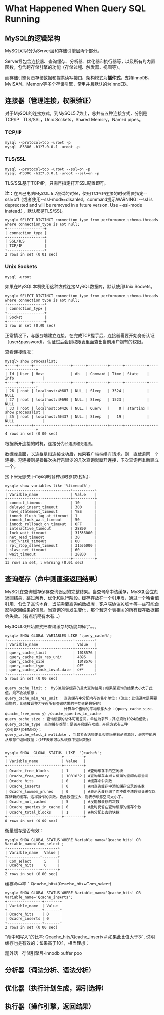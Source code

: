 # What Happened When Query SQL Running

## MySQL的逻辑架构
MySQL可以分为Server层和存储引擎层两个部分。

Server层包含连接器、查询缓存、分析器、优化器和执行器等，以及所有的内置函数，包含跨存储引擎的功能（存储过程、触发器、视图等）。

而存储引擎负责存储数据和提供读写接口，架构模式为**插件式**，支持InnoDB、MyISAM、Memory等多个存储引擎，常用并且默认的为InnoDB。

## 连接器（管理连接，权限验证） 
对于MySQL的连接方式，到MySQL5.7为止，总共有五种连接方式，分别是TCP/IP，TLS/SSL，Unix Sockets，Shared Memory，Named pipes。
### TCP/IP
```
mysql --protocol=tcp -uroot -p
mysql -P3306 -h127.0.0.1 -uroot -p
```
### TLS/SSL
```
mysql --protocol=tcp -uroot --ssl=on -p
mysql -P3306 -h127.0.0.1 -uroot --ssl=on -p
```
TLS/SSL基于TCP/IP，只需再指定打开SSL配置即可。

**注**：在自己电脑MySQL 5.7测试的时候，使用TCP/IP连接的时候需要指定--ssl=off（或者使用--ssl-mode=disanled，command提示WARNING: --ssl is deprecated and will be removed in a future version. Use --ssl-mode instead.），默认都是TLS/SSL。
```
mysql> SELECT DISTINCT connection_type from performance_schema.threads where connection_type is not null;
+-----------------+
| connection_type |
+-----------------+
| SSL/TLS         |
| TCP/IP          |
+-----------------+
2 rows in set (0.01 sec)

```
### Unix Sockets
```
mysql -uroot
```
如果在MySQL本机使用这种方式连接MySQL数据库，默认使用Unix Sockets。
```
mysql> SELECT DISTINCT connection_type from performance_schema.threads where connection_type is not null;
+-----------------+
| connection_type |
+-----------------+
| Socket          |
+-----------------+
1 row in set (0.00 sec)
```

正常情况下，与服务端建立连接，在完成TCP握手后，连接器需要开始身份认证（user&password），认证过后会到权限表里面查出当前用户拥有的权限。

查看连接情况： 
```
mysql> show processlist;
+----+------+-----------------+------+---------+------+----------+------------------+
| Id | User | Host            | db   | Command | Time | State    | Info             |
+----+------+-----------------+------+---------+------+----------+------------------+
| 26 | root | localhost:49687 | NULL | Sleep   | 3524 |          | NULL             |
| 27 | root | localhost:49690 | NULL | Sleep   | 1523 |          | NULL             |
| 33 | root | localhost:50426 | NULL | Query   |    0 | starting | show processlist |
| 35 | root | localhost:50437 | NULL | Sleep   |   19 |          | NULL             |
+----+------+-----------------+------+---------+------+----------+------------------+
4 rows in set (0.00 sec)
```
根据断开连接的时机，连接分为`长连接`和`短连接`。

数据库里面，长连接是指连接成功后，如果客户端持续有请求，则一直使用同一个连接。短连接则是指每次执行完很少的几次查询就断开连接，下次查询再重新建立一个。

接下来先感受下mysql的各种超时参数(挖坑):
```
mysql> show variables like '%timeout%';
+-----------------------------+----------+
| Variable_name               | Value    |
+-----------------------------+----------+
| connect_timeout             | 10       |
| delayed_insert_timeout      | 300      |
| have_statement_timeout      | YES      |
| innodb_flush_log_at_timeout | 1        |
| innodb_lock_wait_timeout    | 50       |
| innodb_rollback_on_timeout  | OFF      |
| interactive_timeout         | 28800    |
| lock_wait_timeout           | 31536000 |
| net_read_timeout            | 30       |
| net_write_timeout           | 60       |
| rpl_stop_slave_timeout      | 31536000 |
| slave_net_timeout           | 60       |
| wait_timeout                | 28800    |
+-----------------------------+----------+
13 rows in set, 1 warning (0.01 sec)
```
## 查询缓存（命中则直接返回结果）
MySQL在查询缓存保存查询返回的完整结果。当查询命中该缓存，MySQL会立刻返回结果，跳过解析、优化和执行阶段。缓存存放在一个引用表，通过一个哈希值引用，包含了查询本身、当前需要查询的数据库、客户端协议的版本等一些可能会影响返回结果的信息。当查询的表发生变化，那个和这个表相关的所有缓存数据都会失效。（有点坑啊有木有...）

MySQL8.0开始直接把查询缓存的功能卸掉了。。。
```
mysql> SHOW GLOBAL VARIABLES LIKE 'query_cache%';
+------------------------------+---------+
| Variable_name                | Value   |
+------------------------------+---------+
| query_cache_limit            | 1048576 |
| query_cache_min_res_unit     | 4096    |
| query_cache_size             | 1048576 |
| query_cache_type             | OFF     |
| query_cache_wlock_invalidate | OFF     |
+------------------------------+---------+
5 rows in set (0.00 sec)
```
```
query_cache_limit :  MySQL能够缓存的最大查询结果；如果某查询的结果大小大于此值，则不会被缓存；
query_cache_min_res_unit : 查询缓存中分配内存的最小单位；(注意：此值通常是需要调整的，此值被调整为接近所有查询结果的平均值是最好的)
                           计算单个查询的平均缓存大小：（query_cache_size-Qcache_free_memory）/Qcache_queries_in_cache
query_cache_size : 查询缓存的总体可用空间，单位为字节；其必须为1024的倍数；
query_cache_type: 查询缓存类型；是否开启缓存功能，开启方式有三种{ON|OFF|DEMAND}；
query_cache_wlock_invalidate : 当其它会话锁定此次查询用到的资源时，是否不能再从缓存中返回数据；（OFF表示可以从缓存中返回数据）
```
```

mysql> SHOW  GLOBAL STATUS  LIKE  'Qcache%';
+-------------------------+---------+
| Variable_name           | Value   |
+-------------------------+---------+
| Qcache_free_blocks      | 1       | #查询缓存中的空闲块
| Qcache_free_memory      | 1031832 | #查询缓存中尚未使用的空闲内存空间
| Qcache_hits             | 0       | #缓存命中次数
| Qcache_inserts          | 0       | #向查询缓存中添加缓存记录的条数
| Qcache_lowmem_prunes    | 0       | #表示因缓存满了而不得不清理部分缓存以存储新的缓存，这样操作的次数。若此数值过大，则表示缓存空间太小了。
| Qcache_not_cached       | 5       | #没能被缓存的次数
| Qcache_queries_in_cache | 0       | #此时仍留在查询缓存的缓存个数
| Qcache_total_blocks     | 1       | #共分配出去的块数
+-------------------------+---------+
8 rows in set (0.00 sec)

```
衡量缓存是否有效：
```
mysql> SHOW GLOBAL STATUS WHERE Variable_name='Qcache_hits' OR Variable_name='Com_select';
+---------------+-------+
| Variable_name | Value |
+---------------+-------+
| Com_select    | 5     |
| Qcache_hits   | 0     |
+---------------+-------+
2 rows in set (0.00 sec)
```
缓存命中率：Qcache_hits/(Qcache_hits+Com_select)
```
mysql> SHOW GLOBAL STATUS WHERE Variable_name='Qcache_hits' OR Variable_name='Qcache_inserts';
+----------------+-------+
| Variable_name  | Value |
+----------------+-------+
| Qcache_hits    | 0     |
| Qcache_inserts | 0     |
+----------------+-------+
2 rows in set (0.00 sec)
```
“命中和写入”的比率: Qcache_hits/Qcache_inserts # 如果此比值大于3:1, 说明缓存也是有效的；如果高于10:1，相当理想；

题外话：存储引擎层-innodb buffer pool
## 分析器（词法分析、语法分析）
## 优化器（执行计划生成，索引选择）
## 执行器（操作引擎，返回结果）
